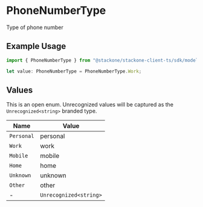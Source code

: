 # PhoneNumberType

Type of phone number

## Example Usage

```typescript
import { PhoneNumberType } from "@stackone/stackone-client-ts/sdk/models/shared";

let value: PhoneNumberType = PhoneNumberType.Work;
```

## Values

This is an open enum. Unrecognized values will be captured as the `Unrecognized<string>` branded type.

| Name                   | Value                  |
| ---------------------- | ---------------------- |
| `Personal`             | personal               |
| `Work`                 | work                   |
| `Mobile`               | mobile                 |
| `Home`                 | home                   |
| `Unknown`              | unknown                |
| `Other`                | other                  |
| -                      | `Unrecognized<string>` |